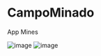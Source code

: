 # CampoMinado
 App Mines
 
![image](https://github.com/natanael-vieira/CampoMinado/assets/89619697/fc039d39-a17d-47e2-a7fc-12949de5c00d)
![image](https://github.com/natanael-vieira/CampoMinado/assets/89619697/450347ad-c15e-47a0-b0ef-a2784d9abc9e)
